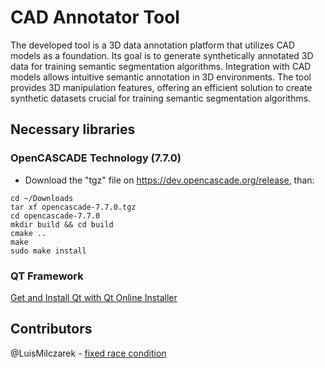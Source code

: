 # CAD Annotator Tool

The developed tool is a 3D data annotation platform that utilizes CAD models as a foundation. Its goal is to generate synthetically annotated 3D data for training semantic segmentation algorithms. Integration with CAD models allows intuitive semantic annotation in 3D environments. The tool provides 3D manipulation features, offering an efficient solution to create synthetic datasets crucial for training semantic segmentation algorithms.

## Necessary libraries

### OpenCASCADE Technology (7.7.0)

- Download the "tgz" file on https://dev.opencascade.org/release, than:
```
cd ~/Downloads
tar xf opencascade-7.7.0.tgz
cd opencascade-7.7.0
mkdir build && cd build
cmake ..
make
sudo make install
```

### QT Framework

[Get and Install Qt with Qt Online Installer](https://doc.qt.io/qt-6/qt-online-installation.html#:~:text=Download%20Qt%20Online%20Installer,for%20your%20Qt%20account%20credentials.)

## Contributors
@LuisMilczarek - [fixed race condition](https://github.com/PedroCorcaque/CADAnnotatorTool/commit/b4b05ea0b2ecebe03674c7554ca24b326bef2e2d)
